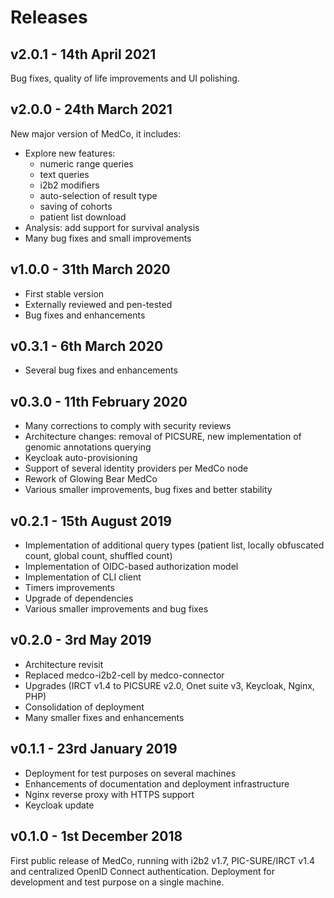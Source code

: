 # Releases

## v2.0.1 - 14th April 2021

Bug fixes, quality of life improvements and UI polishing.

## v2.0.0 - 24th March 2021

New major version of MedCo, it includes:

* Explore new features: 
  * numeric range queries
  * text queries
  * i2b2 modifiers
  * auto-selection of result type
  * saving of cohorts
  * patient list download
* Analysis: add support for survival analysis
* Many bug fixes and small improvements

## v1.0.0 - 31th March 2020

* First stable version
* Externally reviewed and pen-tested
* Bug fixes and enhancements

## v0.3.1 - 6th March 2020

* Several bug fixes and enhancements

## v0.3.0 - 11th February 2020

* Many corrections to comply with security reviews
* Architecture changes: removal of PICSURE, new implementation of genomic annotations querying
* Keycloak auto-provisioning
* Support of several identity providers per MedCo node
* Rework of Glowing Bear MedCo
* Various smaller improvements, bug fixes and better stability

## v0.2.1 - 15th August 2019

* Implementation of additional query types \(patient list, locally obfuscated count, global count, shuffled count\)
* Implementation of OIDC-based authorization model
* Implementation of CLI client
* Timers improvements
* Upgrade of dependencies
* Various smaller improvements and bug fixes

## v0.2.0 - 3rd May 2019

* Architecture revisit
* Replaced medco-i2b2-cell by medco-connector
* Upgrades \(IRCT v1.4 to PICSURE v2.0, Onet suite v3, Keycloak, Nginx, PHP\)
* Consolidation of deployment
* Many smaller fixes and enhancements

## v0.1.1 - 23rd January 2019

* Deployment for test purposes on several machines
* Enhancements of documentation and deployment infrastructure
* Nginx reverse proxy with HTTPS support
* Keycloak update

## v0.1.0 - 1st December 2018

First public release of MedCo, running with i2b2 v1.7, PIC-SURE/IRCT v1.4 and centralized OpenID Connect authentication. Deployment for development and test purpose on a single machine.

